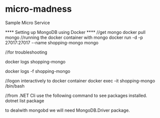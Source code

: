 # micro-madness
Sample Micro Service


**** Setting up MongoDB using  Docker  ****
//get mongo 
docker pull mongo 
//running the docker container with mongo 
docker run -d -p 27017:27017 --name shopping-mongo mongo

//for troubleshooting 

docker logs  shopping-mongo

docker logs  -f shopping-mongo

//logon interactively to docker container 
docker exec -it shopping-mongo /bin/bash 

//from .NET Cli use the following command to see packages installed. 
dotnet list package

to dealwith mongobd we will need MongoDB.Driver package. 


